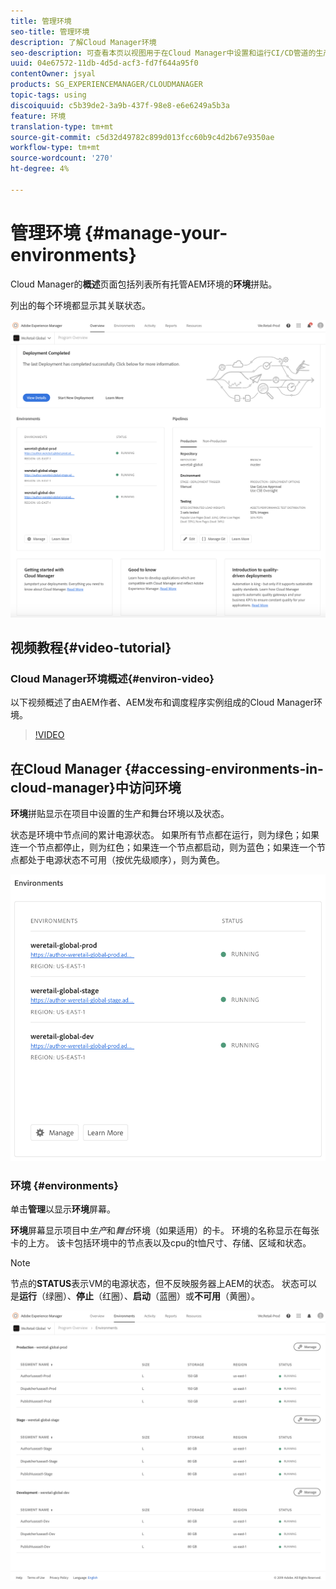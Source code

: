 ```yaml
---
title: 管理环境
seo-title: 管理环境
description: 了解Cloud Manager环境
seo-description: 可查看本页以视图用于在Cloud Manager中设置和运行CI/CD管道的生产和非生产环境的列表。
uuid: 04e67572-11db-4d5d-acf3-fd7f644a95f0
contentOwner: jsyal
products: SG_EXPERIENCEMANAGER/CLOUDMANAGER
topic-tags: using
discoiquuid: c5b39de2-3a9b-437f-98e8-e6e6249a5b3a
feature: 环境
translation-type: tm+mt
source-git-commit: c5d32d49782c899d013fcc60b9c4d2b67e9350ae
workflow-type: tm+mt
source-wordcount: '270'
ht-degree: 4%

---
```



# 管理环境 {#manage-your-environments}

Cloud Manager的&#x200B;**概述**&#x200B;页面包括列表所有托管AEM环境的&#x200B;**环境**&#x200B;拼贴。

列出的每个环境都显示其关联状态。

![](assets/Manage-Environ-Overview.png)

## 视频教程{#video-tutorial}

### Cloud Manager环境概述{#environ-video}

以下视频概述了由AEM作者、AEM发布和调度程序实例组成的Cloud Manager环境。

>[!VIDEO](https://video.tv.adobe.com/v/26318/)

## 在Cloud Manager {#accessing-environments-in-cloud-manager}中访问环境

**环境**&#x200B;拼贴显示在项目中设置的生产和舞台环境以及状态。

状态是环境中节点间的累计电源状态。 如果所有节点都在运行，则为绿色；如果连一个节点都停止，则为红色；如果连一个节点都启动，则为蓝色；如果连一个节点都处于电源状态不可用（按优先级顺序），则为黄色。

![](assets/Environments-card-new.png)

### 环境 {#environments}

单击&#x200B;**管理**&#x200B;以显示&#x200B;**环境**&#x200B;屏幕。

**环境**&#x200B;屏幕显示项目中&#x200B;*生产*&#x200B;和&#x200B;*舞台*&#x200B;环境（如果适用）的卡。 环境的名称显示在每张卡的上方。 该卡包括环境中的节点表以及cpu的t恤尺寸、存储、区域和状态。

>[!NOTE]
>
>节点的&#x200B;**STATUS**&#x200B;表示VM的电源状态，但不反映服务器上AEM的状态。 状态可以是&#x200B;**运行**（绿圈）、**停止**（红圈）、**启动**（蓝圈）或&#x200B;**不可用**（黄圈）。

![](assets/Environments-tab.png)
